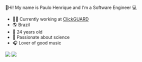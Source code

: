 👋Hi! My name is Paulo Henrique and I'm a Software Engineer 💻

- 👨‍💻 Currently working at [ClickGUARD](https://www.clickguard.com/)
- 🌎 Brazil
- 🧑 24 years old
- 🌌 Passionate about science 
- 🎧 Lover of good music

[<img src="https://img.shields.io/badge/linkedin-%230077B5.svg?&style=for-the-badge&logo=linkedin&logoColor=white"/>](https://www.linkedin.com/in/paulohenriquepm/)
[<img src="https://img.shields.io/badge/Gmail-D14836?style=for-the-badge&logo=gmail&logoColor=white" />](mailto:henrique.paulopm@gmail.com)

<!--

**paulohenriquepm/paulohenriquepm** is a ✨ _special_ ✨ repository because its `README.md` (this file) appears on your GitHub profile.

Here are some ideas to get you started:

- 🔭 I’m currently working on ...
- 🌱 I’m currently learning ...
- 👯 I’m looking to collaborate on ...
- 🤔 I’m looking for help with ...
- 💬 Ask me about ...
- 📫 How to reach me: ...
- 😄 Pronouns: ...
- ⚡ Fun fact: ...
-->
